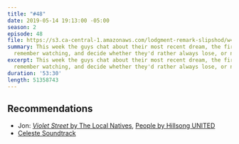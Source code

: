 ```yaml
---
title: "#48"
date: 2019-05-14 19:13:00 -05:00
season: 2
episode: 48
file: https://s3.ca-central-1.amazonaws.com/lodgment-remark-slipshod/w48.mp3
summary: This week the guys chat about their most recent dream, the first movies they
  remember watching, and decide whether they'd rather always lose, or never play.
excerpt: This week the guys chat about their most recent dream, the first movies they
  remember watching, and decide whether they'd rather always lose, or never play.
duration: '53:30'
length: 51358743
---
```



## Recommendations

- Jon: [*Violet Street* by The Local Natives](https://open.spotify.com/album/0ORZb7kyr8aaP2LpL3mhuY?si=8jiT4yPpRDKt2y8Rql504w), [People by Hillsong UNITED](https://open.spotify.com/album/2YRlXTl0heTfVc5oWmGLsg?si=IZ4TCxRrR6ahzvLJ0ROkhg)
- [Celeste Soundtrack](https://open.spotify.com/album/5OZHQ7KG8k04IOkF50fACO)
